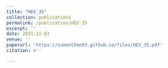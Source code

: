 ```yaml
---
title: "HEV_35"
collection: publications
permalink: /publication/HEV_35
excerpt: ''
date: 2021-11-03
venue: ''
paperurl: 'https://sumanthme03.github.io/files/HEV_35.pdf'
citation: #''

---
```


[Download paper here]: (https://sumanthme03.github.io/files/HEV_35.pdf)






